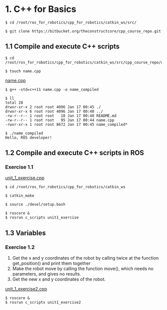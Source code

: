 # 1. C++ for Basics
```
$ cd /root/ros_for_robotics/cpp_for_robotics/catkin_ws/src/
```
```
$ git clone https://bitbucket.org/theconstructcore/cpp_course_repo.git
```

## 1.1 Compile and execute C++ scripts
```
$ cd /root/ros_for_robotics/cpp_for_robotics/catkin_ws/src/cpp_course_repo/utilities/
```
```
$ touch name.cpp
```
[name.cpp](../catkin_ws/src/cpp_course_repo/utilities/name.cpp)
```
$ g++ -std=c++11 name.cpp -o name_compiled
```
```
$ ll
total 28
drwxr-xr-x 2 root root 4096 Jan 17 00:45 ./
drwxr-xr-x 6 root root 4096 Jan 17 00:40 ../
-rw-r--r-- 1 root root   18 Jan 17 00:40 README.md
-rw-r--r-- 1 root root   95 Jan 17 00:44 name.cpp
-rwxr-xr-x 1 root root 8672 Jan 17 00:45 name_compiled*
```
```
$ ./name_compiled
Hello, ROS developer!
```

## 1.2 Compile and execute C++ scripts in ROS

### Exercise 1.1
[unit_1_exercise.cpp](../catkin_ws/src/cpp_course_repo/c_scripts/src/unit1_exercise.cpp)
```
$ cd /root/ros_for_robotics/cpp_for_robotics/catkin_ws
```
```
$ catkin_make
```
```
$ source ./devel/setup.bash
```
```
$ roscore &
$ rosrun c_scripts unit1_exercise
```

## 1.3 Variables

### Exercise 1.2
1) Get the x and y coordinates of the robot by calling twice at the function get_position() and print them together
2) Make the robot move by calling the function move(), which needs no parameters, and gives no results.
3) Get the new x and y coordinates of the robot.

[unit_1_exercise2.cpp](../catkin_ws/src/cpp_course_repo/c_scripts/src/unit1_exercise2.cpp)

```
$ roscore &
$ rosrun c_scripts unit1_exercise2
```